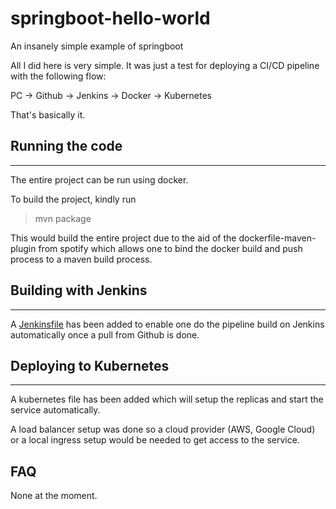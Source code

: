 # springboot-hello-world

An insanely simple example of springboot

All I did here is very simple. It was just a test for deploying a CI/CD pipeline with the following flow:

PC -> Github -> Jenkins -> Docker -> Kubernetes

That's basically it.

## Running the code
---
The entire project can be run using docker.

To build the project, kindly run

> mvn package

This would build the entire project due to the aid of the dockerfile-maven-plugin from spotify which allows one to bind the 
docker build and push process to a maven build process.

## Building with Jenkins
---
 
 A [Jenkinsfile](Jenkinsfile) has been added to enable one do the pipeline build on Jenkins automatically once a pull from Github is done.
 
 ## Deploying to Kubernetes
 ---
 
 A kubernetes file has been added which will setup the replicas and start the service automatically.
 
 A load balancer setup was done so a cloud provider (AWS, Google Cloud) or a local ingress setup would be needed to get access to the service.
 
 ## FAQ
 
None at the moment. 

